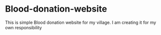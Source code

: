 # Blood-donation-website
This is simple Blood donation website for my village.
I am creating it for my own responsibility 
